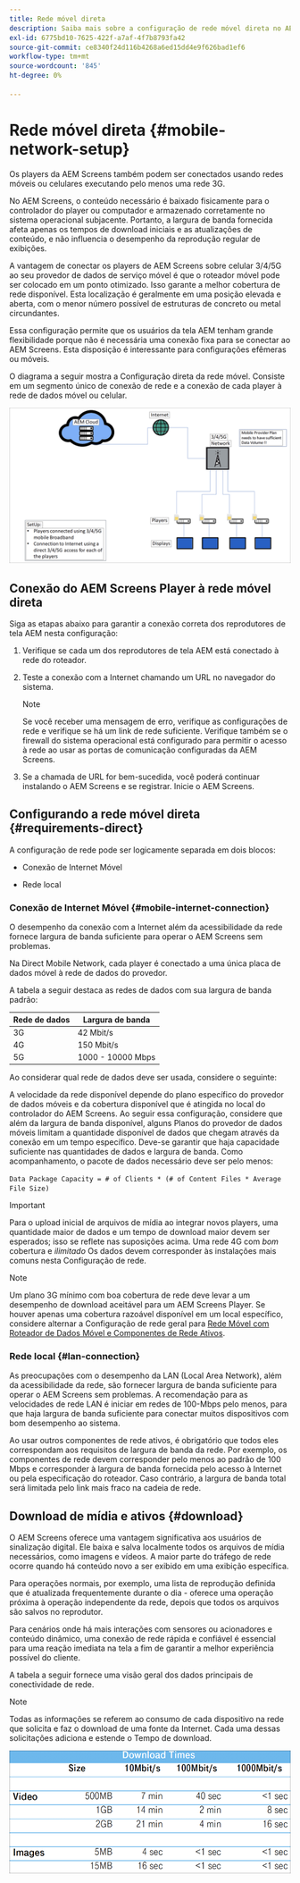 ```yaml
---
title: Rede móvel direta
description: Saiba mais sobre a configuração de rede móvel direta no AEM Screens.
exl-id: 6775bd10-7625-422f-a7af-4f7b8793fa42
source-git-commit: ce8340f24d116b4268a6ed15dd4e9f626bad1ef6
workflow-type: tm+mt
source-wordcount: '845'
ht-degree: 0%

---
```


# Rede móvel direta {#mobile-network-setup}

Os players da AEM Screens também podem ser conectados usando redes móveis ou celulares executando pelo menos uma rede 3G.

No AEM Screens, o conteúdo necessário é baixado fisicamente para o controlador do player ou computador e armazenado corretamente no sistema operacional subjacente. Portanto, a largura de banda fornecida afeta apenas os tempos de download iniciais e as atualizações de conteúdo, e não influencia o desempenho da reprodução regular de exibições.

A vantagem de conectar os players de AEM Screens sobre celular 3/4/5G ao seu provedor de dados de serviço móvel é que o roteador móvel pode ser colocado em um ponto otimizado. Isso garante a melhor cobertura de rede disponível. Esta localização é geralmente em uma posição elevada e aberta, com o menor número possível de estruturas de concreto ou metal circundantes.

Essa configuração permite que os usuários da tela AEM tenham grande flexibilidade porque não é necessária uma conexão fixa para se conectar ao AEM Screens. Esta disposição é interessante para configurações efêmeras ou móveis.

O diagrama a seguir mostra a Configuração direta da rede móvel. Consiste em um segmento único de conexão de rede e a conexão de cada player à rede de dados móvel ou celular.

![](/help/using/assets/direct-mobile-1.png)

## Conexão do AEM Screens Player à rede móvel direta

Siga as etapas abaixo para garantir a conexão correta dos reprodutores de tela AEM nesta configuração:

1. Verifique se cada um dos reprodutores de tela AEM está conectado à rede do roteador.

1. Teste a conexão com a Internet chamando um URL no navegador do sistema.

   >[!NOTE]
   >Se você receber uma mensagem de erro, verifique as configurações de rede e verifique se há um link de rede suficiente. Verifique também se o firewall do sistema operacional está configurado para permitir o acesso à rede ao usar as portas de comunicação configuradas da AEM Screens.

1. Se a chamada de URL for bem-sucedida, você poderá continuar instalando o AEM Screens e se registrar. Inicie o AEM Screens.

## Configurando a rede móvel direta {#requirements-direct}

A configuração de rede pode ser logicamente separada em dois blocos:

* Conexão de Internet Móvel

* Rede local

### Conexão de Internet Móvel {#mobile-internet-connection}

O desempenho da conexão com a Internet além da acessibilidade da rede fornece largura de banda suficiente para operar o AEM Screens sem problemas.

Na Direct Mobile Network, cada player é conectado a uma única placa de dados móvel à rede de dados do provedor.

A tabela a seguir destaca as redes de dados com sua largura de banda padrão:

| Rede de dados | Largura de banda |
|--- |--- |
| 3G | 42 Mbit/s |
| 4G | 150 Mbit/s |
| 5G | 1000 - 10000 Mbps |

Ao considerar qual rede de dados deve ser usada, considere o seguinte:

A velocidade da rede disponível depende do plano específico do provedor de dados móveis e da cobertura disponível que é atingida no local do controlador do AEM Screens.
Ao seguir essa configuração, considere que além da largura de banda disponível, alguns Planos do provedor de dados móveis limitam a quantidade disponível de dados que chegam através da conexão em um tempo específico. Deve-se garantir que haja capacidade suficiente nas quantidades de dados e largura de banda.
Como acompanhamento, o pacote de dados necessário deve ser pelo menos:

`Data Package Capacity = # of Clients * (# of Content Files * Average File Size)`


>[!IMPORTANT]
>Para o upload inicial de arquivos de mídia ao integrar novos players, uma quantidade maior de dados e um tempo de download maior devem ser esperados; isso se reflete nas suposições acima. Uma rede 4G com *bom* cobertura e *ilimitado* Os dados devem corresponder às instalações mais comuns nesta Configuração de rede.

>[!NOTE]
>Um plano 3G mínimo com boa cobertura de rede deve levar a um desempenho de download aceitável para um AEM Screens Player. Se houver apenas uma cobertura razoável disponível em um local específico, considere alternar a Configuração de rede geral para [Rede Móvel com Roteador de Dados Móvel e Componentes de Rede Ativos](/help/using/mobile-network-router.md).


### Rede local {#lan-connection}

As preocupações com o desempenho da LAN (Local Area Network), além da acessibilidade da rede, são fornecer largura de banda suficiente para operar o AEM Screens sem problemas. A recomendação para as velocidades de rede LAN é iniciar em redes de 100-Mbps pelo menos, para que haja largura de banda suficiente para conectar muitos dispositivos com bom desempenho ao sistema.

Ao usar outros componentes de rede ativos, é obrigatório que todos eles correspondam aos requisitos de largura de banda da rede. Por exemplo, os componentes de rede devem corresponder pelo menos ao padrão de 100 Mbps e corresponder à largura de banda fornecida pelo acesso à Internet ou pela especificação do roteador. Caso contrário, a largura de banda total será limitada pelo link mais fraco na cadeia de rede.

## Download de mídia e ativos {#download}

O AEM Screens oferece uma vantagem significativa aos usuários de sinalização digital. Ele baixa e salva localmente todos os arquivos de mídia necessários, como imagens e vídeos. A maior parte do tráfego de rede ocorre quando há conteúdo novo a ser exibido em uma exibição específica.

Para operações normais, por exemplo, uma lista de reprodução definida que é atualizada frequentemente durante o dia - oferece uma operação próxima à operação independente da rede, depois que todos os arquivos são salvos no reprodutor.

Para cenários onde há mais interações com sensores ou acionadores e conteúdo dinâmico, uma conexão de rede rápida e confiável é essencial para uma reação imediata na tela a fim de garantir a melhor experiência possível do cliente.

A tabela a seguir fornece uma visão geral dos dados principais de conectividade de rede.

>[!NOTE]
>
>Todas as informações se referem ao consumo de cada dispositivo na rede que solicita e faz o download de uma fonte da Internet. Cada uma dessas solicitações adiciona e estende o Tempo de download.

![](/help/using/assets/download-times-mobile.png)
